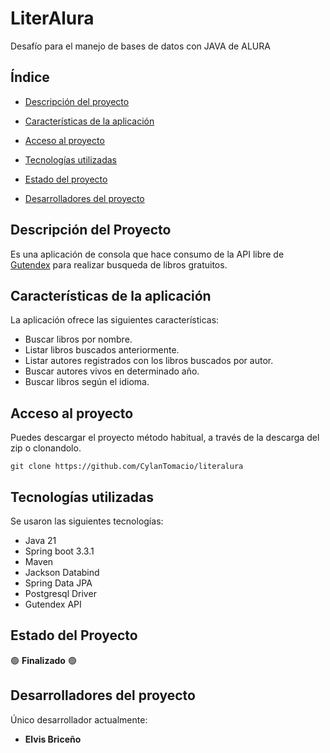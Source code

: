 # LiterAlura #
Desafío para el manejo de bases de datos con JAVA de ALURA

## Índice ##

* [Descripción del proyecto](#descripción-del-proyecto)

* [Características de la aplicación](#características-de-la-aplicación)

* [Acceso al proyecto](#acceso-al-proyecto)

* [Tecnologías utilizadas](#tecnologías-utilizadas)

* [Estado del proyecto](#estado-del-proyecto)

* [Desarrolladores del proyecto](#desarrolladores-del-proyecto)
  

## Descripción del Proyecto ##

Es una aplicación de consola que hace consumo de la API libre de [Gutendex](https://gutendex.com/) para realizar busqueda de libros gratuitos.

## Características de la aplicación ##

La aplicación ofrece las siguientes características:

- Buscar libros por nombre.
- Listar libros buscados anteriormente.
- Listar autores registrados con los libros buscados por autor.
- Buscar autores vivos en determinado año.
- Buscar libros según el idioma.

## Acceso al proyecto ##

Puedes descargar el proyecto método habitual, a través de la descarga del zip o clonandolo.

`git clone https://github.com/CylanTomacio/literalura`

## Tecnologías utilizadas ##

Se usaron las siguientes tecnologías:

- Java 21
- Spring boot 3.3.1
- Maven
- Jackson Databind
- Spring Data JPA
- Postgresql Driver
- Gutendex API

## Estado del Proyecto ##

🟢 **Finalizado** 🟢

## Desarrolladores del proyecto ##

Único desarrollador actualmente:

- **Elvis Briceño**
